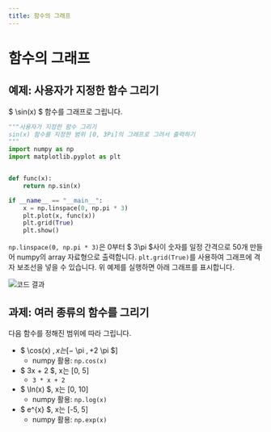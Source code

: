 ```yaml
---
title: 함수의 그래프
---
```

# 함수의 그래프

## 예제: 사용자가 지정한 함수 그리기

$ \sin(x) $ 함수를 그래프로 그립니다.

```python
"""사용자가 지정한 함수 그리기
sin(x) 함수를 지정한 범위 [0, 3Pi]의 그래프로 그려서 출력하기
"""
import numpy as np
import matplotlib.pyplot as plt


def func(x):
    return np.sin(x)

if __name__ == "__main__":
    x = np.linspace(0, np.pi * 3)
    plt.plot(x, func(x))
    plt.grid(True)
    plt.show()

```

`np.linspace(0, np.pi * 3)`은 0부터 $ 3\pi $사이 숫자를 일정 간격으로 50개 만들어 numpy의 array 자료형으로 출력합니다. `plt.grid(True)`를 사용하여 그래프에 격자 보조선을 넣을 수 있습니다. 위 예제를 실행하면 아래 그래프를 표시합니다.

![코드 결과](../assets/function_plot_1.png)

## 과제: 여러 종류의 함수를 그리기

다음 함수를 정해진 범위에 따라 그립니다.

- $ \cos(x) $, x는 [-$ \pi $, +2$ \pi $]
  - numpy 활용: `np.cos(x)`
- $ 3x + 2 $, x는 [0, 5]
  - `3 * x + 2`
- $ \ln(x) $, x는 [0, 10]
  - numpy 활용: `np.log(x)`
- $ e^{x} $, x는 [-5, 5]
  - numpy 활용: `np.exp(x)`

